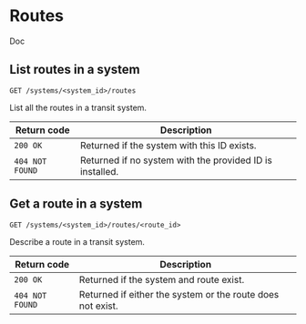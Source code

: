 
# Routes


Doc

## List routes in a system

`GET /systems/<system_id>/routes`


List all the routes in a transit system.

Return code     | Description
----------------|-------------
`200 OK`        | Returned if the system with this ID exists.
`404 NOT FOUND` | Returned if no system with the provided ID is installed.

## Get a route in a system

`GET /systems/<system_id>/routes/<route_id>`


Describe a route in a transit system.

Return code         | Description
--------------------|-------------
`200 OK`            | Returned if the system and route exist.
`404 NOT FOUND`     | Returned if either the system or the route does not exist.
